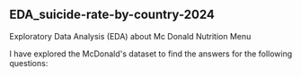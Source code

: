 ## EDA_suicide-rate-by-country-2024

Exploratory Data Analysis (EDA) about Mc Donald Nutrition Menu

I have explored the McDonald's dataset to find the answers for the following questions:
